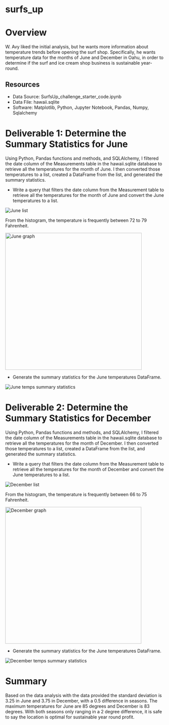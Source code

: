 # surfs_up

# Overview
W. Avy liked the initial analysis, but he wants more information about temperature trends before opening the surf shop. Specifically, he wants temperature data for the months of June and December in Oahu, in order to determine if the surf and ice cream shop business is sustainable year-round.


## Resources
* Data Source: SurfsUp_challenge_starter_code.ipynb 
* Data File: hawaii.sqlite
* Software: Matplotlib, Python, Jupyter Notebook, Pandas, Numpy, Sqlalchemy


# Deliverable 1: Determine the Summary Statistics for June
Using Python, Pandas functions and methods, and SQLAlchemy, I filtered the date column of the Measurements table in the hawaii.sqlite database to retrieve all the temperatures for the month of June. I then converted those temperatures to a list, created a DataFrame from the list, and generated the summary statistics.

* Write a query that filters the date column from the Measurement table to retrieve all the temperatures for the month of June and convert the June temperatures to a list.


![June list](https://user-images.githubusercontent.com/106033535/184733718-d13a782b-278a-438a-bbc0-ea4047cc8dbe.png)


From the histogram, the temperature is frequently between 72 to 79 Fahrenheit.


<img width="431" alt="June graph" src="https://user-images.githubusercontent.com/106033535/184733841-1cad0510-db71-4e02-939c-3ab7c6caefce.png">


* Generate the summary statistics for the June temperatures DataFrame.


![June temps summary statistics](https://user-images.githubusercontent.com/106033535/184733979-f2bf3abe-0909-40ef-99ef-e8630dda4542.png)


# Deliverable 2: Determine the Summary Statistics for December
Using Python, Pandas functions and methods, and SQLAlchemy, I filtered the date column of the Measurements table in the hawaii.sqlite database to retrieve all the temperatures for the month of December. I then converted those temperatures to a list, created a DataFrame from the list, and generated the summary statistics.

* Write a query that filters the date column from the Measurement table to retrieve all the temperatures for the month of December and convert the June temperatures to a list.


![December list](https://user-images.githubusercontent.com/106033535/184734315-01b418bf-64b8-45da-b89f-5038cee33a8f.png)


From the histogram, the temperature is frequently between 66 to 75 Fahrenheit.


<img width="430" alt="December graph" src="https://user-images.githubusercontent.com/106033535/184734324-81f91024-3b2b-4a44-9fcb-fdadaafcbc5b.png">


* Generate the summary statistics for the June temperatures DataFrame.


![December temps summary statistics](https://user-images.githubusercontent.com/106033535/184734368-c4d5e5f7-64cc-4537-9e17-ebd24c028d7b.png)


# Summary
Based on the data analysis with the data provided the standard deviation is 3.25 in June and 3.75 in December, with a 0.5 difference in seasons. The maximum temperatures for June are 85 degrees and December is 83 degrees. With both seasons only ranging in a 2 degree difference, it is safe to say the location is optimal for sustainable year round profit. 
